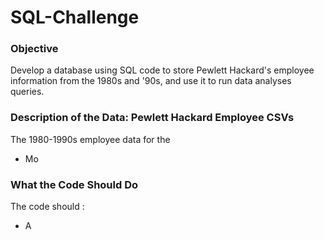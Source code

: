 # SQL-Challenge
### Objective
Develop a database using SQL code to store Pewlett Hackard's employee information from the 1980s and '90s, and use it to run data analyses queries. 

### Description of the Data: Pewlett Hackard Employee CSVs
The 1980-1990s employee data for the 
- Mo

### What the Code Should Do
The code should :
- A 

